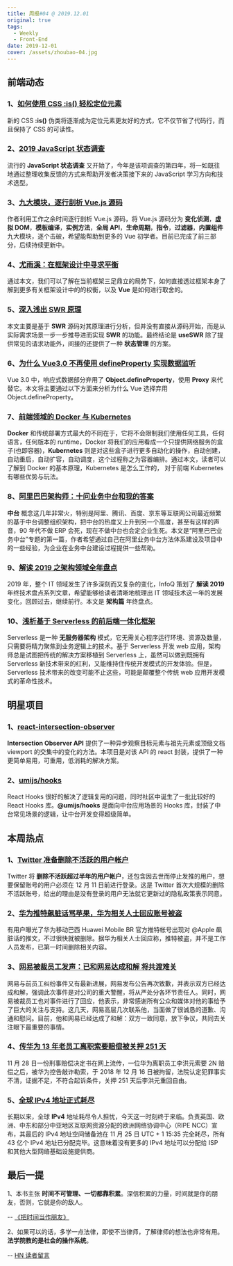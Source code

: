 ```yaml
---
title: 周报#04 @ 2019.12.01
original: true
tags:
  - Weekly
  - Front-End
date: 2019-12-01
cover: /assets/zhoubao-04.jpg
---
```


## 前端动态

### 1、[如何使用 CSS :is() 轻松定位元素](https://webdesign.tutsplus.com/articles/new-css-is-for-easy-element-targeting--cms-34223?ref=webdesignernews.com)

新的 CSS **:is()** 伪类将逐渐成为定位元素更友好的方式，它不仅节省了代码行，而且保持了 CSS 的可读性。

### 2、[2019 JavaScript 状态调查](https://survey.stateofjs.com/)

流行的 **JavaScript 状态调查** 又开始了，今年是该项调查的第四年，将一如既往地通过整理收集反馈的方式来帮助开发者决策接下来的 JavaScript 学习方向和技术选型。

### 3、[九大模块，逐行剖析 Vue.js 源码](https://nlrx-wjc.github.io/Learn-Vue-Source-Code/)

作者利用工作之余时间逐行剖析 Vue.js 源码，将 Vue.js 源码分为 **变化侦测**，**虚拟 DOM**，**模板编译**，**实例方法**，**全局 API**，**生命周期**，**指令**，**过滤器**，**内置组件** 九大模块，逐个击破，希望能帮助到更多的 Vue 初学者。目前已完成了前三部分，后续持续更新中。

### 4、[尤雨溪：在框架设计中寻求平衡](https://juejin.im/post/5d45be46f265da03cf7a70d7)

通过本文，我们可以了解在当前框架三足鼎立的局势下，如何直接透过框架本身了解到更多有关框架设计中的的权衡，以及 **Vue** 是如何进行取舍的。

### 5、[深入浅出 SWR 原理](https://zhuanlan.zhihu.com/p/93824106)

本文主要是基于 **SWR** 源码对其原理进行分析，但并没有直接从源码开始，而是从实际需求场景一步一步推导进而实现 **SWR** 的功能。最终结论是 **useSWR** 除了提供常见的请求功能外，间接的还提供了一种 **状态管理** 的方案。

### 6、[为什么 Vue3.0 不再使用 defineProperty 实现数据监听](https://www.infoq.cn/article/sPCMAcrdAZQfmLbGJeGr)

Vue 3.0 中，响应式数据部分弃用了 **Object.defineProperty**，使用 **Proxy** 来代替它。本文将主要通过以下方面来分析为什么 Vue 选择弃用 Object.defineProperty。

### 7、[前端领域的 Docker 与 Kubernetes](https://juejin.im/post/5dddd15b6fb9a071576dbd7a)

**Docker** 和传统部署方式最大的不同在于，它将不会限制我们使用任何工具，任何语言，任何版本的 runtime，Docker 将我们的应用看成一个只提供网络服务的盒子(也即容器)，**Kubernetes** 则是对这些盒子进行更多自动化的操作，自动创建，自动重启，自动扩容，自动调度，这个过程称之为容器编排。通过本文，读者可以了解到 Docker 的基本原理，Kubernetes 是怎么工作的， 对于前端 Kubernetes 有哪些优势与玩法。

### 8、[阿里巴巴架构师：十问业务中台和我的答案](https://www.infoq.cn/article/PpmvT3eDLxzhHVEVqbmO)

**中台** 概念这几年非常火，特别是阿里、腾讯、百度、京东等互联网公司最近频繁的基于中台调整组织架构，把中台的热度又上升到另一个高度，甚至有这样的声音，90 年代不做 ERP 会死，现在不做中台也会定企业生死。本文是“阿里巴巴业务中台”专题的第一篇，作者希望通过自己在阿里业务中台方法体系建设及项目中的一些经验，为企业在业务中台建设过程提供一些帮助。

### 9、[解读 2019 之架构领域全年盘点](https://www.infoq.cn/article/U3Lr4dtChbximocaSqK5)

2019 年，整个 IT 领域发生了许多深刻而又复杂的变化，InfoQ 策划了 **解读 2019** 年终技术盘点系列文章，希望能够给读者清晰地梳理出 IT 领域技术这一年的发展变化，回顾过去，继续前行。本文是 **架构篇** 年终盘点。

### 10、[浅析基于 Serverless 的前后端一体化框架](https://segmentfault.com/a/1190000019639519)

Serverless 是一种 **无服务器架构** 模式，它无需关心程序运行环境、资源及数量，只需要将精力聚焦到业务逻辑上的技术。基于 Serverless 开发 web 应用，架构师总是试图把传统的解决方案移植到 Serverless 上，虽然可以做到既拥有 Serverless 新技术带来的红利，又能维持住传统开发模式的开发体验。但是，Serverless 技术带来的改变可能不止这些，可能是颠覆整个传统 web 应用开发模式的革命性技术。

## 明星项目

### 1、[react-intersection-observer](https://github.com/researchgate/react-intersection-observer)

**Intersection Observer API** 提供了一种异步观察目标元素与祖先元素或顶级文档 viewport 的交集中的变化的方法。本项目是对该 API 的 react 封装，提供了一种更简单易用，可重用，低消耗的解决方案。

### 2、[umijs/hooks](https://github.com/umijs/hooks)

React Hooks 很好的解决了逻辑复用的问题，同时社区中诞生了一批比较好的 React Hooks 库。**@umijs/hooks** 是面向中台应用场景的 Hooks 库，封装了中台常见场景的逻辑，让中台开发变得超级简单。

## 本周热点

### 1、[Twitter 准备删除不活跃的用户帐户](https://www.bbc.com/news/technology-50567751)

Twitter 将 **删除不活跃超过半年的用户帐户**，还包含因去世而停止发推的用户，想要保留账号的用户必须在 12 月 11 日前进行登录。这是 Twitter 首次大规模的删除不活跃账号，给出的理由是没有登录的用户无法就它更新过的隐私政策表示同意。

### 2、[华为推特飙脏话骂苹果，华为相关人士回应账号被盗](https://www.ithome.com/0/459/954.htm)

有用户曝光了华为移动巴西 Huawei Mobile BR 官方推特帐号出现对 @Apple 飙脏话的推文，不过很快就被删除。据华为相关人士回应称，推特被盗，并不是工作人员发布，已第一时间删除相关内容。

### 3、[网易被裁员工发声：已和网易达成和解 将共渡难关](https://tech.sina.com.cn/i/2019-11-29/doc-iihnzhfz2526360.shtml)

网易与前员工纠纷事件又有最新进展，网易发布公告再次致歉，并表示双方已经达成和解，强调此次事件是对公司的重大警醒，将从严处分各环节责任人。同时，网易被裁员工也对事件进行了回应，他表示，非常感谢所有公众和媒体对他的事给予了巨大的关注与支持。这几天，网易高层几次联系他，当面做了很诚恳的道歉、沟通和慰问。目前，他和网易已经达成了和解：双方一致同意，放下争议，共同去关注眼下最重要的事情。

### 4、[传华为 13 年老员工离职索要赔偿被关押 251 天](https://www.williamlong.info/archives/5902.html?utm_source=dlvr.it&utm_medium=twitter)

11 月 28 日一份刑事赔偿决定书在网上流传，一位华为离职员工李洪元索要 2N 赔偿之后，被华为控告敲诈勒索，于 2018 年 12 月 16 日被拘留，法院认定犯罪事实不清，证据不足，不符合起诉条件，关押 251 天后李洪元重回自由。

### 5、[全球 IPv4 地址正式耗尽](https://www.infoq.cn/article/vpDCmupCW3MEv3L2kx41)

长期以来，全球 **IPv4** 地址耗尽令人担忧，今天这一时刻终于来临。负责英国、欧洲、中东和部分中亚地区互联网资源分配的欧洲网络协调中心（RIPE NCC）宣布，其最后的 IPv4 地址空间储备池在 11 月 25 日 UTC + 1 15:35 完全耗尽，所有 43 亿个 IPv4 地址已分配完毕。这意味着没有更多的 IPv4 地址可以分配给 ISP 和其他大型网络基础设施提供商。

## 最后一提

1、本书主张 **时间不可管理、一切都靠积累**。深信积累的力量，时间就是你的朋友，否则，它就是你的敌人。

-- [《把时间当作朋友》](https://github.com/xiaolai/time-as-a-friend/)

2、如果可以的话，多学一点法律，即使不当律师，了解律师的想法也非常有用。**法学院教的是社会的操作系统**。

-- [HN 读者留言](https://news.ycombinator.com/item?id=21172687)
